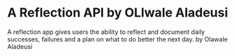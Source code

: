 # A Reflection API by OLlwale Aladeusi
A reflection app gives users the ability to reflect and document daily successes, failures and a plan on what to do better the next day. by Olawale Aladeusi
